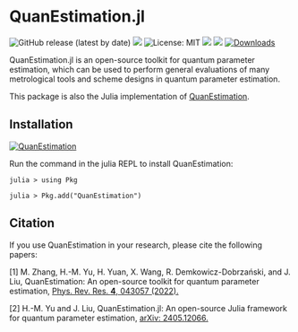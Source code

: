 # QuanEstimation.jl
![GitHub release (latest by date)](https://img.shields.io/github/v/release/QuanEstimation/QuanEstimation.jl)
[![][docs-img]][docs-url]
![License: MIT](https://img.shields.io/badge/License-MIT-yellow.svg)
[![][action-img]][action-url]
[![][codecov-img]][codecov-url]
[![Downloads](https://img.shields.io/badge/dynamic/json?url=http%3A%2F%2Fjuliapkgstats.com%2Fapi%2Fv1%2Ftotal_downloads%2FQuanEstimation&query=total_requests&suffix=%2Ftotal&label=Downloads)](https://juliapkgstats.com/pkg/QuanEstimation)

[action-img]: https://github.com/QuanEstimation/QuanEstimation.jl/actions/workflows/CI_QuanEstimation.yml/badge.svg
[action-url]: https://github.com/QuanEstimation/QuanEstimation.jl/actions
[codecov-img]: https://codecov.io/gh/QuanEstimation/QuanEstimation.jl/graph/badge.svg
[codecov-url]: https://codecov.io/gh/QuanEstimation/QuanEstimation.jl
[docs-img]: https://img.shields.io/badge/docs-stable-blue.svg
[docs-url]: https://quanestimation.github.io/QuanEstimation/

QuanEstimation.jl is an open-source toolkit for quantum parameter estimation, which can be used to perform general evaluations of many metrological 
tools and scheme designs in quantum parameter estimation. 

This package is also the Julia implementation of [QuanEstimation](https://github.com/QuanEstimation/QuanEstimation).

## Installation

[![QuanEstimation](https://img.shields.io/badge/QuanEstimation-v0.2.1-orange)](https://juliahub.com/ui/Packages/General/QuanEstimation)

Run the command in the julia REPL to install QuanEstimation:  

~~~
julia > using Pkg

julia > Pkg.add("QuanEstimation")
~~~

## Citation
If you use QuanEstimation in your research, please cite the following papers:

[1] M. Zhang, H.-M. Yu, H. Yuan, X. Wang, R. Demkowicz-Dobrzański, and J. Liu, 
QuanEstimation: An open-source toolkit for quantum parameter estimation, 
[Phys. Rev. Res. **4**, 043057 (2022).](https://doi.org/10.1103/PhysRevResearch.4.043057)

[2] H.-M. Yu and J. Liu, QuanEstimation.jl: An open-source Julia framework for quantum parameter estimation, 
[arXiv: 2405.12066.](https://doi.org/10.48550/arXiv.2405.12066) 

